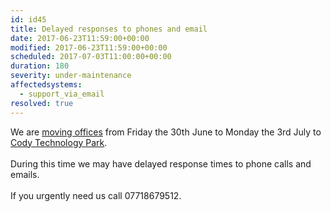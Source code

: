 ```yaml
---
id: id45
title: Delayed responses to phones and email
date: 2017-06-23T11:59:00+00:00
modified: 2017-06-23T11:59:00+00:00
scheduled: 2017-07-03T11:00:00+00:00
duration: 180
severity: under-maintenance
affectedsystems:
  - support_via_email
resolved: true
---
```


We are [moving offices](https://www.dogsbodytechnology.com/blog/dogsbody-technology-are-moving/) from Friday the 30th June to Monday the 3rd July to [Cody Technology Park](https://www.codytechnologypark.com/).<br /><br />During this time we may have delayed response times to phone calls and emails.<br /><br />If you urgently need us call 07718679512.

